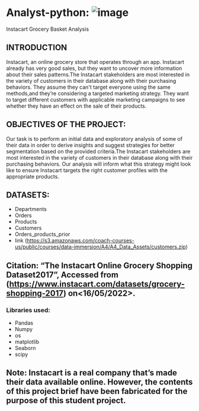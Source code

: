 # Analyst-python: ![image](https://user-images.githubusercontent.com/108523069/177024265-bcb6b603-08fe-492d-8084-b55fb84fce82.png)
Instacart Grocery Basket Analysis 

## INTRODUCTION 
Instacart, an online grocery store that operates through an app. Instacart already has very good sales, but they want to uncover more information about their sales patterns.The Instacart stakeholders are most interested in the variety of customers in their database along with their purchasing behaviors. They assume they can't target everyone using the same methods,and they’re considering a targeted marketing strategy. They want to target different customers with applicable marketing campaigns to see whether they have an effect on the sale of their products.

## OBJECTIVES OF THE PROJECT: 
Our task is to perform an initial data and exploratory analysis of some of their data in order to derive insights and suggest strategies for better segmentation based on the provided criteria.The Instacart stakeholders are most interested in the variety of customers in their database along with their purchasing behaviors. Our analysis will inform what this strategy might look like to ensure Instacart targets the right customer profiles with the appropriate products.

## DATASETS:
- Departments
- Orders
- Products
- Customers 
- Orders_products_prior
- link (https://s3.amazonaws.com/coach-courses-us/public/courses/data-immersion/A4/A4_Data_Assets/customers.zip)

## Citation: “The Instacart Online Grocery Shopping Dataset2017”, Accessed from (https://www.instacart.com/datasets/grocery-shopping-2017) on<16/05/2022>.


### Libraries used:
- Pandas
- Numpy
- os
- matplotlib
- Seaborn
- scipy


## Note: Instacart is a real company that’s made their data available online. However, the contents of this project brief have been fabricated for the purpose of this student project.


